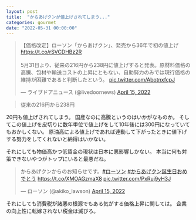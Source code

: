 ```yaml
---
layout: post
title:  "からあげクンが値上げされてしまう..."
categories: gourmet
date: "2022-05-31 00:00:00"
---
```


<blockquote class="twitter-tweet tw-align-center"><p lang="ja" dir="ltr">【価格改定】ローソン「からあげクン」、発売から36年で初の値上げ<a href="https://t.co/rSVCDHBz2R">https://t.co/rSVCDHBz2R</a><br><br>5月31日より、従来の216円から238円に値上げすると発表。原材料価格の高騰、包材や輸送コストの上昇にともない、自助努力のみでは現行価格の維持が困難であると判断したという。 <a href="https://t.co/AbotnxfcpJ">pic.twitter.com/AbotnxfcpJ</a></p>&mdash; ライブドアニュース (@livedoornews) <a href="https://twitter.com/livedoornews/status/1514856880954171392?ref_src=twsrc%5Etfw">April 15, 2022</a></blockquote> <script async src="https://platform.twitter.com/widgets.js" charset="utf-8"></script>

> 従来の216円から238円

20円も値上げされてしまう。
国産なのに高騰というのはいかがなものか。
そしてこの値上げを皮切りに数年単位で値上げをして10年後には300円になっていてもおかしくない。
原油高による値上げであれば連動して下がったときに値下げする努力をしてくれないと納得はいかない。

それにしても物価高かつ低賃金の現状は日本に悪影響しかない。
本当に何も対策できないやつがトップにいると最悪だね。

<blockquote class="twitter-tweet tw-align-center"><p lang="ja" dir="ltr">からあげクンからのお知らせです。<a href="https://twitter.com/hashtag/%E3%83%AD%E3%83%BC%E3%82%BD%E3%83%B3?src=hash&amp;ref_src=twsrc%5Etfw">#ローソン</a> <a href="https://twitter.com/hashtag/%E3%81%8B%E3%82%89%E3%81%82%E3%81%92%E3%82%AF%E3%83%B3%E8%AA%95%E7%94%9F%E6%97%A5%E3%81%8A%E3%82%81%E3%81%A7%E3%81%A8%E3%81%86?src=hash&amp;ref_src=twsrc%5Etfw">#からあげクン誕生日おめでとう</a> <a href="https://t.co/XMOAGzmaX8">https://t.co/XMOAGzmaX8</a> <a href="https://t.co/PxRuj9yH3J">pic.twitter.com/PxRuj9yH3J</a></p>&mdash; ローソン (@akiko_lawson) <a href="https://twitter.com/akiko_lawson/status/1514850816628346885?ref_src=twsrc%5Etfw">April 15, 2022</a></blockquote> <script async src="https://platform.twitter.com/widgets.js" charset="utf-8"></script>

それにしても消費税が諸悪の根源でもある気がする価格上昇に関しては。
企業の向上性に転嫁されない税金は滅びろ。
